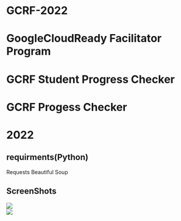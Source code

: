 # GCRF-2022

# GoogleCloudReady Facilitator Program
# GCRF Student Progress Checker
# GCRF Progess Checker
# 2022
## requirments(Python)
Requests 
Beautiful Soup
## ScreenShots
<img src="https://github.com/varun-0007/GCRF-2022/blob/main/SS'1.jpg">
<br>
<img src="https://github.com/varun-0007/GCRF-2022/blob/main/SS'2.jpg">
